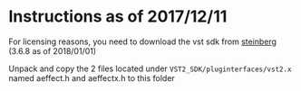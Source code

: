 Instructions as of 2017/12/11
=============================

For licensing reasons, you need to download the vst sdk from [steinberg](https://www.steinberg.net/en/company/developers.html) (3.6.8 as of 2018/01/01)

Unpack and copy the 2 files located under `VST2_SDK/pluginterfaces/vst2.x` named aeffect.h and aeffectx.h to this folder
